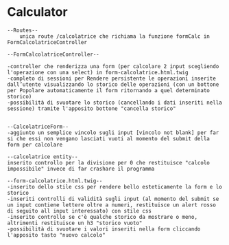 # Calculator
	--Routes--
		unica route /calcolatrice che richiama la funzione formCalc in FormCalcolatriceController

	--FormCalcolatriceController--
	
	-controller che renderizza una form (per calcolare 2 input scegliendo l'operazione con una select) in form-calcolatrice.html.twig
	-completo di sessioni per Rendere persistente le operazioni inserite dall’utente visualizzando lo storico delle operazioni (con un bottone per Popolare automaticamente il form ritornando a quel determinato storico)
	-possibilità di svuotare lo storico (cancellando i dati inseriti nella sessione) tramite l'apposito bottone "cancella storico"
	

	--CalcolatriceForm--
	-aggiunto un semplice vincolo sugli input [vincolo not blank] per far si che essi non vengano lasciati vuoti al momento del submit della form per calcolare 
	
	--calcolatrice entity--
	inserito controllo per la divisione per 0 che restituisce "calcolo impossibile" invece di far crashare il programma

	--form-calcolatrice.html.twig--
	-inserito dello stile css per rendere bello esteticamente la form e lo storico
	-inseriti controlli di validità sugli input (al momento del submit se un input contiene lettere oltre a numeri, restituisce un alert rosso di seguito all input interessato) con stile css
	-inserito controllo se c'è qualche storico da mostrare o meno, altrimenti restituisce un h3 "storico vuoto"
	-possibilità di svuotare i valori inseriti nella form cliccando l'apposito tasto "nuovo calcolo"
